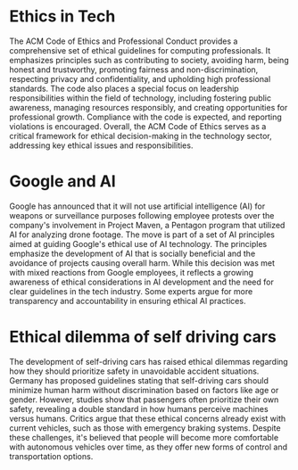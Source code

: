 # Ethics in Tech
The ACM Code of Ethics and Professional Conduct provides a comprehensive set of ethical guidelines for computing professionals. It emphasizes principles such as contributing to society, avoiding harm, being honest and trustworthy, promoting fairness and non-discrimination, respecting privacy and confidentiality, and upholding high professional standards. The code also places a special focus on leadership responsibilities within the field of technology, including fostering public awareness, managing resources responsibly, and creating opportunities for professional growth. Compliance with the code is expected, and reporting violations is encouraged. Overall, the ACM Code of Ethics serves as a critical framework for ethical decision-making in the technology sector, addressing key ethical issues and responsibilities.
# Google and AI
Google has announced that it will not use artificial intelligence (AI) for weapons or surveillance purposes following employee protests over the company's involvement in Project Maven, a Pentagon program that utilized AI for analyzing drone footage. The move is part of a set of AI principles aimed at guiding Google's ethical use of AI technology. The principles emphasize the development of AI that is socially beneficial and the avoidance of projects causing overall harm. While this decision was met with mixed reactions from Google employees, it reflects a growing awareness of ethical considerations in AI development and the need for clear guidelines in the tech industry. Some experts argue for more transparency and accountability in ensuring ethical AI practices.
# Ethical dilemma of self driving cars
The development of self-driving cars has raised ethical dilemmas regarding how they should prioritize safety in unavoidable accident situations. Germany has proposed guidelines stating that self-driving cars should minimize human harm without discrimination based on factors like age or gender. However, studies show that passengers often prioritize their own safety, revealing a double standard in how humans perceive machines versus humans. Critics argue that these ethical concerns already exist with current vehicles, such as those with emergency braking systems. Despite these challenges, it's believed that people will become more comfortable with autonomous vehicles over time, as they offer new forms of control and transportation options.
